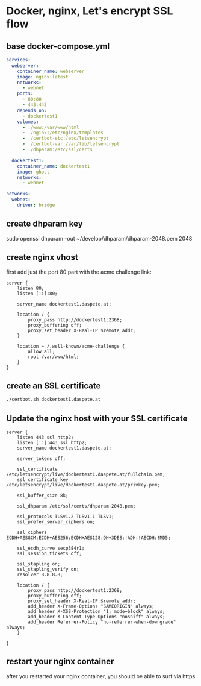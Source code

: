 # Docker, nginx, Let's encrypt SSL flow

## base docker-compose.yml

```yml
services:
  webserver: 
    container_name: webserver
    image: nginx:latest
    networks:
      - webnet
    ports:
      - 80:80
      - 443:443
    depends_on:
      - dockertest1
    volumes:
      - ./www:/var/www/html
      - ./nginx:/etc/nginx/templates
      - ./certbot-etc:/etc/letsencrypt
      - ./certbot-var:/var/lib/letsencrypt
      - ./dhparam:/etc/ssl/certs

  dockertest1:
    container_name: dockertest1
    image: ghost
    networks:
      - webnet

networks:
  webnet:
    driver: bridge
```


## create dhparam key

sudo openssl dhparam -out ~/develop/dhparam/dhparam-2048.pem 2048


## create nginx vhost

first add just the port 80 part with the acme challenge link:

```nginx
server {
    listen 80;
    listen [::]:80;

    server_name dockertest1.daspete.at;

    location / {
        proxy_pass http://dockertest1:2368;
        proxy_buffering off;
        proxy_set_header X-Real-IP $remote_addr;
    }

    location ~ /.well-known/acme-challenge {
        allow all;
        root /var/www/html;
    }
}
```


## create an SSL certificate

```bash
./certbot.sh dockertest1.daspete.at
```


## Update the nginx host with your SSL certificate

```nginx
server {
    listen 443 ssl http2;
    listen [::]:443 ssl http2;
    server_name dockertest1.daspete.at;

    server_tokens off;

    ssl_certificate /etc/letsencrypt/live/dockertest1.daspete.at/fullchain.pem;
    ssl_certificate_key /etc/letsencrypt/live/dockertest1.daspete.at/privkey.pem;

    ssl_buffer_size 8k;

    ssl_dhparam /etc/ssl/certs/dhparam-2048.pem;

    ssl_protocols TLSv1.2 TLSv1.1 TLSv1;
    ssl_prefer_server_ciphers on;

    ssl_ciphers ECDH+AESGCM:ECDH+AES256:ECDH+AES128:DH+3DES:!ADH:!AECDH:!MD5;

    ssl_ecdh_curve secp384r1;
    ssl_session_tickets off;

    ssl_stapling on;
    ssl_stapling_verify on;
    resolver 8.8.8.8;

    location / {
        proxy_pass http://dockertest1:2368;
        proxy_buffering off;
        proxy_set_header X-Real-IP $remote_addr;
        add_header X-Frame-Options "SAMEORIGIN" always;
        add_header X-XSS-Protection "1; mode=block" always;
        add_header X-Content-Type-Options "nosniff" always;
        add_header Referrer-Policy "no-referrer-when-downgrade" always;
    }

}
```

## restart your nginx container

after you restarted your nginx container, you should be able to surf via https